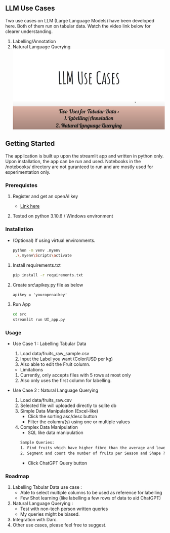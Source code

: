 ## LLM Use Cases

Two use cases on LLM (Large Language Models) have been developed here. Both of them run on tabular data. Watch the video link below for clearer understanding.
1. Labelling/Annotation
2. Natural Language Querying
[![Watch the video](img/video_ss.png)](https://drive.google.com/file/d/1yHbMTrsibcU9wMYrS2s6Hi5BwQulicgM/view?usp=sharing)

## Getting Started
The application is built up upon the streamlit app and written in python only. Upon installation, the app can be run and used. Notebooks in the /notebooks/ directory are not guranteed to run and are mostly used for experimentation only.

### Prerequistes
1. Register and get an openAI key
    * <a href="https://www.howtogeek.com/885918/how-to-get-an-openai-api-key/"> Link here</a>

2. Tested on python 3.10.6 / Windows environment

### Installation
* (Optional) If using virtual environments.
    ```sh
    python -m venv .myenv
     .\.myenv\Scripts\activate
    ```
1. Install requirements.txt
    ```sh
    pip install -r requirements.txt
    ```
2. Create src\apikey.py file as below
    ```
    apikey = 'youropenaikey'
    ```
3. Run App
    ```sh
    cd src
    streamlit run UI_app.py 
    ```
### Usage
- Use Case 1 : Labelling Tabular Data
     1. Load data/fruits_raw_sample.csv
     2. Input the Label you want (Color/USD per kg)
     3. Also able to edit the Fruit column.
     * Limitations
     1. Currently, only accepts files with 5 rows at most only
     2. Also only uses the first column for labelling.

- Use Case 2 : Natural Language Querying
    1. Load data/fruits_raw.csv
    2. Selected file will uploaded directly to sqlite db
    3. Simple Data Manipulation (Excel-like)
        * Click the sorting asc/desc button
        * Filter the column/(s) using one or multiple values
    4. Complex Data Manipulation
        * SQL like data manipulation
        ```txt
        Sample Queries: 
        1. Find fruits which have higher fibre than the average and lower sugar than the average ? Also display their fibre and sugar
        2. Segment and count the number of fruits per Season and Shape ?
        ```
        * Click ChatGPT Query button

### Roadmap
1. Labelling Tabular Data use case :
    * Able to select multiple columns to be used as reference for labelling
    * Few Shot learning (like labelling a few rows of data to aid ChatGPT)
2. Natural Language Querying :
    * Test with non-tech person written queries
    * My queries might be biased.
3. Integration with Darc.
3. Other use cases, please feel free to suggest.

     








